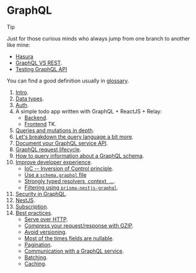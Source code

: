 # GraphQL

> [!TIP]
>
> Just for those curious minds who always jump from one branch to another like mine:
>
> - [Hasura](./docs/hasura.md)
> - [GraphQL VS REST](https://www.apollographql.com/blog/graphql-vs-rest).
> - [Testing GraphQL API](./docs/testing-graphql.md)

You can find a good definition usually in [glossary](./docs/glossary.md).

1. [Intro](./docs/intro.md).
2. [Data types](./docs/data-types.md).
3. [Auth](./docs/auth.md).
4. A simple todo app written with GraphQL + ReactJS + Relay:
   - [Backend](./apps/todo-backend/README.md).
   - [Frontend]() TK.
5. [Queries and mutations in depth](./docs/queries-and-mutations.md).
6. [Let's breakdown the query language a bit more](./docs/graphql-query-language-breakdown.md).
7. [Document your GraphQL service API](./docs/documentation.md).
8. [GraphQL request lifecycle](./docs/graphql-req-lifecycle.md).
9. [How to query information about a GraphQL schema](./docs/introspection.md).
10. [Improve developer experience](./docs/improve-dev-exp/index.md).
    - [IoC -- Inversion of Control principle](./docs/improve-dev-exp/ioc.md).
    - [Use a `schema.graphql` file](./docs/improve-dev-exp/use-schema-graphql-files.md)
    - [Strongly typed resolvers, context, ...](./docs/improve-dev-exp/strongly-typed.md).
    - [Filtering using `prisma-nestjs-graphql`](./docs/improve-dev-exp/filtering-using-prisma-nestjs-graphql.md).
11. [Security in GraphQL](./docs/security.md).
12. [NestJS](./docs/nestjs.md).
13. [Subscription](./docs/subscription.md).
14. [Best practices](./docs/best-practices/index.md).
    - [Serve over HTTP](./docs/best-practices/serve-over-http.md).
    - [Compress your request/response with GZIP](./docs/best-practices/compress-your-req-res-with-gzip.md).
    - [Avoid versioning](./docs/best-practices/avoid-versioning.md).
    - [Most of the times fields are nullable](./docs/best-practices/most-of-the-times-fields-are-nullable.md).
    - [Pagination](./docs/best-practices/pagination.md).
    - [Communication with a GraphQL service](./docs/best-practices/communication-with-a-graphql-service.md).
    - [Batching](./docs/best-practices/batching.md).
    - [Caching](./docs/best-practices/caching.md).
